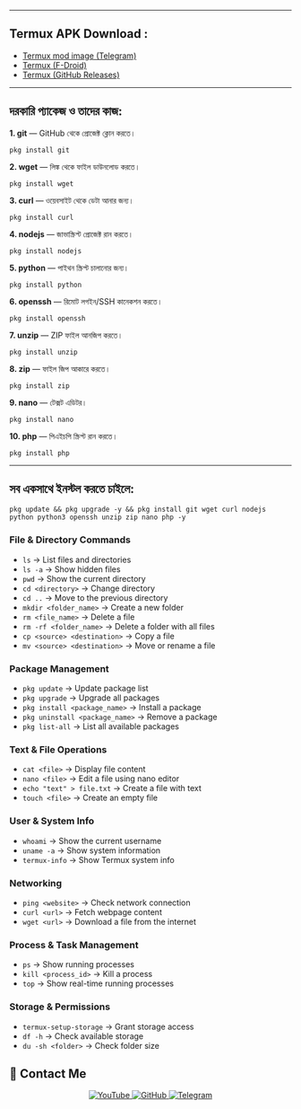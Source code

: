 
---
## **Termux APK Download :**  
- [Termux mod image (Telegram)](https://t.me/zerodark_mahadeb/8)  
- [Termux (F-Droid)](https://f-droid.org/packages/com.termux/)  
- [Termux (GitHub Releases)](https://github.com/termux/termux-app/releases)  
---
## **দরকারি প্যাকেজ ও তাদের কাজ:**  

**1. git** — GitHub থেকে প্রোজেক্ট ক্লোন করতে।  
```
pkg install git
```
**2. wget** — লিঙ্ক থেকে ফাইল ডাউনলোড করতে।  
```
pkg install wget
```
**3. curl** — ওয়েবসাইট থেকে ডেটা আনার জন্য।  
```
pkg install curl
```
**4. nodejs** — জাভাস্ক্রিপ্ট প্রোজেক্ট রান করতে।  
```
pkg install nodejs
```
**5. python** — পাইথন স্ক্রিপ্ট চালানোর জন্য।  
```
pkg install python
```
**6. openssh** — রিমোট লগইন/SSH কানেকশন করতে।  
```
pkg install openssh
```
**7. unzip** — ZIP ফাইল আনজিপ করতে।  
```
pkg install unzip
```
**8. zip** — ফাইল জিপ আকারে করতে।  
```
pkg install zip
```
**9. nano** — টেক্সট এডিটর।  
```
pkg install nano
```
**10. php** — পিএইচপি স্ক্রিপ্ট রান করতে।  
```
pkg install php
```
---
## **সব একসাথে ইনস্টল করতে চাইলে:**  
```
pkg update && pkg upgrade -y && pkg install git wget curl nodejs python python3 openssh unzip zip nano php -y
```
### **File & Directory Commands**  
- `ls` → List files and directories  
- `ls -a` → Show hidden files  
- `pwd` → Show the current directory  
- `cd <directory>` → Change directory  
- `cd ..` → Move to the previous directory  
- `mkdir <folder_name>` → Create a new folder  
- `rm <file_name>` → Delete a file  
- `rm -rf <folder_name>` → Delete a folder with all files  
- `cp <source> <destination>` → Copy a file  
- `mv <source> <destination>` → Move or rename a file  

### **Package Management**  
- `pkg update` → Update package list  
- `pkg upgrade` → Upgrade all packages  
- `pkg install <package_name>` → Install a package  
- `pkg uninstall <package_name>` → Remove a package  
- `pkg list-all` → List all available packages  

### **Text & File Operations**  
- `cat <file>` → Display file content  
- `nano <file>` → Edit a file using nano editor  
- `echo "text" > file.txt` → Create a file with text  
- `touch <file>` → Create an empty file  

### **User & System Info**  
- `whoami` → Show the current username  
- `uname -a` → Show system information  
- `termux-info` → Show Termux system info  

### **Networking**  
- `ping <website>` → Check network connection  
- `curl <url>` → Fetch webpage content  
- `wget <url>` → Download a file from the internet  

### **Process & Task Management**  
- `ps` → Show running processes  
- `kill <process_id>` → Kill a process  
- `top` → Show real-time running processes  

### **Storage & Permissions**  
- `termux-setup-storage` → Grant storage access  
- `df -h` → Check available storage  
- `du -sh <folder>` → Check folder size  


## 📌 Contact Me  
<p align="center">
  <a href="https://www.youtube.com/channel/UCpEGTT1Hrn6W8BVLCXB3R0w">
    <img src="https://img.shields.io/badge/YouTube-FF0000?style=for-the-badge&logo=youtube&logoColor=white" alt="YouTube">
  </a>
  <a href="https://github.com/Masterdas?tab=repositories">
    <img src="https://img.shields.io/badge/GitHub-000000?style=for-the-badge&logo=github&logoColor=white" alt="GitHub">
  </a>
  <a href="https://t.me/zerodark_mahadeb">
    <img src="https://img.shields.io/badge/Telegram-26A5E4?style=for-the-badge&logo=telegram&logoColor=white" alt="Telegram">
  </a>
</p>

